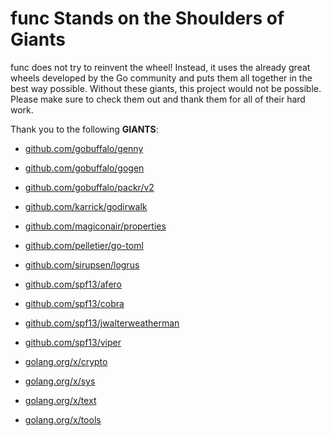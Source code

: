 # func Stands on the Shoulders of Giants

func does not try to reinvent the wheel! Instead, it uses the already great wheels developed by the Go community and puts them all together in the best way possible. Without these giants, this project would not be possible. Please make sure to check them out and thank them for all of their hard work.

Thank you to the following **GIANTS**:


* [github.com/gobuffalo/genny](https://godoc.org/github.com/gobuffalo/genny)

* [github.com/gobuffalo/gogen](https://godoc.org/github.com/gobuffalo/gogen)

* [github.com/gobuffalo/packr/v2](https://godoc.org/github.com/gobuffalo/packr/v2)

* [github.com/karrick/godirwalk](https://godoc.org/github.com/karrick/godirwalk)

* [github.com/magiconair/properties](https://godoc.org/github.com/magiconair/properties)

* [github.com/pelletier/go-toml](https://godoc.org/github.com/pelletier/go-toml)

* [github.com/sirupsen/logrus](https://godoc.org/github.com/sirupsen/logrus)

* [github.com/spf13/afero](https://godoc.org/github.com/spf13/afero)

* [github.com/spf13/cobra](https://godoc.org/github.com/spf13/cobra)

* [github.com/spf13/jwalterweatherman](https://godoc.org/github.com/spf13/jwalterweatherman)

* [github.com/spf13/viper](https://godoc.org/github.com/spf13/viper)

* [golang.org/x/crypto](https://godoc.org/golang.org/x/crypto)

* [golang.org/x/sys](https://godoc.org/golang.org/x/sys)

* [golang.org/x/text](https://godoc.org/golang.org/x/text)

* [golang.org/x/tools](https://godoc.org/golang.org/x/tools)
